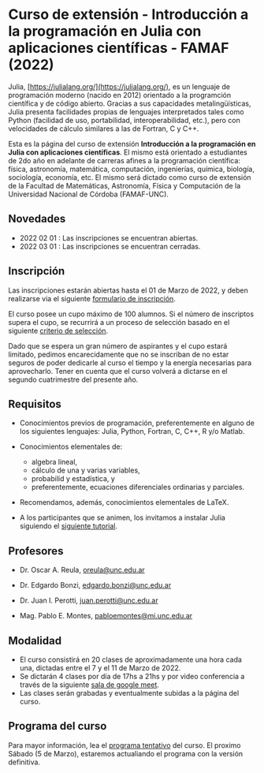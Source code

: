 # Curso de extensión - Introducción a la programación en Julia con aplicaciones científicas - FAMAF (2022)

Julia, [https://julialang.org/](https://julialang.org/), es un lenguaje de programación moderno (nacido en 2012) orientado a la programción científica y de código abierto.
Gracias a sus capacidades metalingüísticas, Julia presenta facilidades propias de lenguajes interpretados tales como Python (facilidad de uso, portabilidad, interoperabilidad, etc.), pero con velocidades de cálculo similares a las de Fortran, C y C++.

Esta es la página del curso de extensión **Introducción a la programación en Julia con aplicaciones científicas**.
El mismo está orientado a estudiantes de 2do año en adelante de carreras afines a la programación científica: física, astronomía, matemática, computación, ingenierías, química, biología, sociología, economía, etc.
El mismo será dictado como curso de extensión de la Facultad de Matemáticas, Astronomía, Física y Computación de la Universidad Nacional de Córdoba (FAMAF-UNC).

## Novedades

- 2022 02 01 : Las inscripciones se encuentran abiertas.
- 2022 03 01 : Las inscripciones se encuentran cerradas.

## Inscripción

Las inscripciones estarán abiertas hasta el 01 de Marzo de 2022, y deben realizarse via el siguiente [formulario de inscripción](https://forms.gle/ZA4ByWUeiuWrY6vp9).

El curso posee un cupo máximo de 100 alumnos. Si el número de inscriptos supera el cupo, se recurrirá a un proceso de selección basado en el siguiente [criterio de selección](https://docs.google.com/document/d/10OwpXtlybIlmYAKn5CIKOpll0pWEm1MmwwdrGSvHiSw/edit?usp=sharing).

Dado que se espera un gran número de aspirantes y el cupo estará limitado, pedimos encarecidamente que no se inscriban de no estar seguros de poder dedicarle al curso el tiempo y la energía necesarias para aprovecharlo.
Tener en cuenta que el curso volverá a dictarse en el segundo cuatrimestre del presente año.

## Requisitos

- Conocimientos previos de programación, preferentemente en alguno de los siguientes lenguajes: Julia, Python, Fortran, C, C++, R y/o Matlab.
- Conocimientos elementales de:
  - algebra lineal, 
  - cálculo de una y varias variables,
  - probabilid y estadística, y
  - preferentemente, ecuaciones diferenciales ordinarias y parciales.

- Recomendamos, además, conocimientos elementales de LaTeX.
- A los participantes que se animen, los invitamos a instalar Julia siguiendo el [siguiente tutorial](https://github.com/jipphysics/curso-extension-julia-famaf-2021/blob/main/tutoriales/instalacion.md).

## Profesores

- Dr. Oscar A. Reula, [oreula@unc.edu.ar](oreula@unc.edu.ar)

- Dr. Edgardo Bonzi, [edgardo.bonzi@unc.edu.ar](edgardo.bonzi@unc.edu.ar)

- Dr. Juan I. Perotti, [juan.perotti@unc.edu.ar](juan.perotti@unc.edu.ar)

- Mag. Pablo E. Montes, [pabloemontes@mi.unc.edu.ar](pabloemontes@mi.unc.edu.ar)

## Modalidad

- El curso consistirá en 20 clases de aproximadamente una hora cada una, dictadas entre el 7 y el 11 de Marzo de 2022.
- Se dictarán 4 clases por día de 17hs a 21hs y por video conferencia a través de la siguiente [sala de google meet](https://meet.google.com/rde-pxtw-jeq).
- Las clases serán grabadas y eventualmente subidas a la página del curso.

## Programa del curso

Para mayor información, lea el [programa tentativo](https://drive.google.com/file/d/1bP7fOeJiQx999AnlGOw3oKL2CMiM7k0-/view?usp=sharing) del curso.
El proximo Sábado (5 de Marzo), estaremos actualiando el programa con la versión definitiva.
